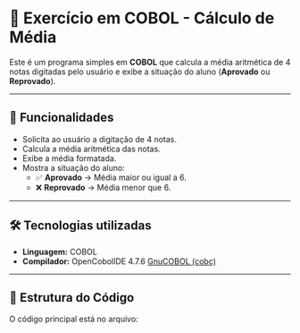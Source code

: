 # 📘 Exercício em COBOL - Cálculo de Média

Este é um programa simples em **COBOL** que calcula a média aritmética de 4 notas digitadas pelo usuário e exibe a situação do aluno (**Aprovado** ou **Reprovado**).

---

## 🚀 Funcionalidades
- Solicita ao usuário a digitação de 4 notas.
- Calcula a média aritmética das notas.
- Exibe a média formatada.
- Mostra a situação do aluno:
  - ✅ **Aprovado** → Média maior ou igual a 6.
  - ❌ **Reprovado** → Média menor que 6.

---

## 🛠️ Tecnologias utilizadas
- **Linguagem:** COBOL
- **Compilador:** OpenCobolIDE 4.7.6 [GnuCOBOL (cobc)](https://gnucobol.sourceforge.io/)

---

## 📂 Estrutura do Código
O código principal está no arquivo:

